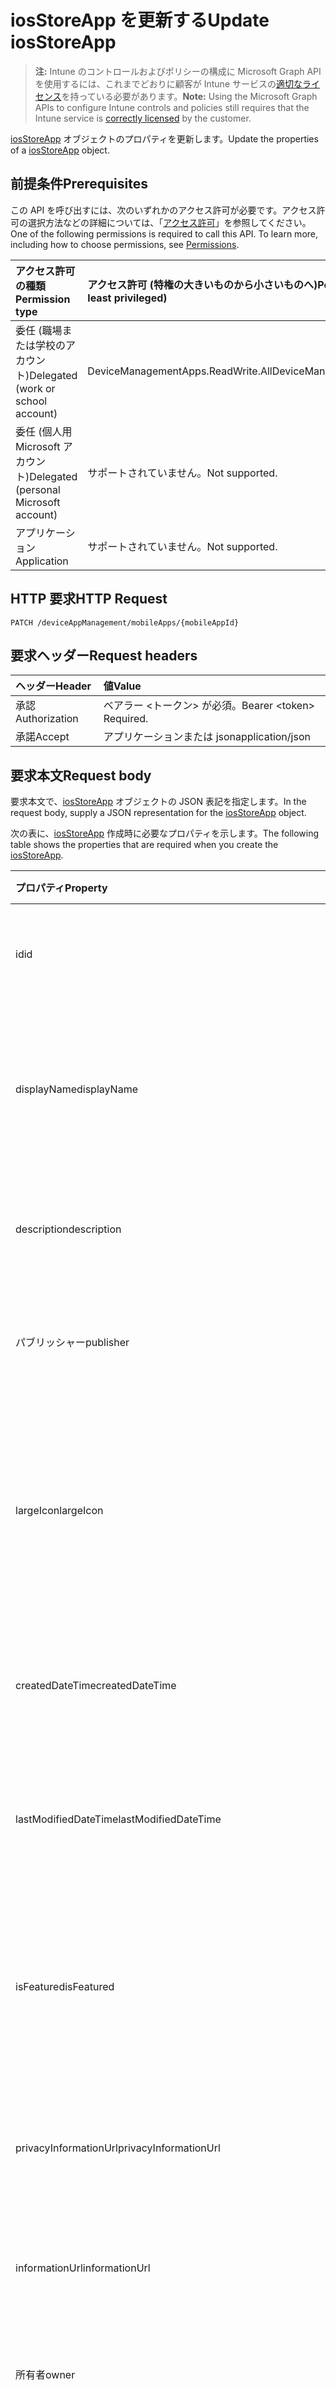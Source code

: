 # <a name="update-iosstoreapp"></a><span data-ttu-id="2047c-101">iosStoreApp を更新する</span><span class="sxs-lookup"><span data-stu-id="2047c-101">Update iosStoreApp</span></span>

> <span data-ttu-id="2047c-102">**注:** Intune のコントロールおよびポリシーの構成に Microsoft Graph API を使用するには、これまでどおりに顧客が Intune サービスの[適切なライセンス](https://go.microsoft.com/fwlink/?linkid=839381)を持っている必要があります。</span><span class="sxs-lookup"><span data-stu-id="2047c-102">**Note:** Using the Microsoft Graph APIs to configure Intune controls and policies still requires that the Intune service is [correctly licensed](https://go.microsoft.com/fwlink/?linkid=839381) by the customer.</span></span>

<span data-ttu-id="2047c-103">[iosStoreApp](../resources/intune_apps_iosstoreapp.md) オブジェクトのプロパティを更新します。</span><span class="sxs-lookup"><span data-stu-id="2047c-103">Update the properties of a [iosStoreApp](../resources/intune_apps_iosstoreapp.md) object.</span></span>
## <a name="prerequisites"></a><span data-ttu-id="2047c-104">前提条件</span><span class="sxs-lookup"><span data-stu-id="2047c-104">Prerequisites</span></span>
<span data-ttu-id="2047c-p101">この API を呼び出すには、次のいずれかのアクセス許可が必要です。アクセス許可の選択方法などの詳細については、「[アクセス許可](../../../concepts/permissions_reference.md)」を参照してください。</span><span class="sxs-lookup"><span data-stu-id="2047c-p101">One of the following permissions is required to call this API. To learn more, including how to choose permissions, see [Permissions](../../../concepts/permissions_reference.md).</span></span>

|<span data-ttu-id="2047c-107">アクセス許可の種類</span><span class="sxs-lookup"><span data-stu-id="2047c-107">Permission type</span></span>|<span data-ttu-id="2047c-108">アクセス許可 (特権の大きいものから小さいものへ)</span><span class="sxs-lookup"><span data-stu-id="2047c-108">Permissions (from most to least privileged)</span></span>|
|:---|:---|
|<span data-ttu-id="2047c-109">委任 (職場または学校のアカウント)</span><span class="sxs-lookup"><span data-stu-id="2047c-109">Delegated (work or school account)</span></span>|<span data-ttu-id="2047c-110">DeviceManagementApps.ReadWrite.All</span><span class="sxs-lookup"><span data-stu-id="2047c-110">DeviceManagementApps.ReadWrite.All</span></span>|
|<span data-ttu-id="2047c-111">委任 (個人用 Microsoft アカウント)</span><span class="sxs-lookup"><span data-stu-id="2047c-111">Delegated (personal Microsoft account)</span></span>|<span data-ttu-id="2047c-112">サポートされていません。</span><span class="sxs-lookup"><span data-stu-id="2047c-112">Not supported.</span></span>|
|<span data-ttu-id="2047c-113">アプリケーション</span><span class="sxs-lookup"><span data-stu-id="2047c-113">Application</span></span>|<span data-ttu-id="2047c-114">サポートされていません。</span><span class="sxs-lookup"><span data-stu-id="2047c-114">Not supported.</span></span>|

## <a name="http-request"></a><span data-ttu-id="2047c-115">HTTP 要求</span><span class="sxs-lookup"><span data-stu-id="2047c-115">HTTP Request</span></span>
<!-- {
  "blockType": "ignored"
}
-->
``` http
PATCH /deviceAppManagement/mobileApps/{mobileAppId}
```

## <a name="request-headers"></a><span data-ttu-id="2047c-116">要求ヘッダー</span><span class="sxs-lookup"><span data-stu-id="2047c-116">Request headers</span></span>
|<span data-ttu-id="2047c-117">ヘッダー</span><span class="sxs-lookup"><span data-stu-id="2047c-117">Header</span></span>|<span data-ttu-id="2047c-118">値</span><span class="sxs-lookup"><span data-stu-id="2047c-118">Value</span></span>|
|:---|:---|
|<span data-ttu-id="2047c-119">承認</span><span class="sxs-lookup"><span data-stu-id="2047c-119">Authorization</span></span>|<span data-ttu-id="2047c-120">ベアラー &lt;トークン&gt; が必須。</span><span class="sxs-lookup"><span data-stu-id="2047c-120">Bearer &lt;token&gt; Required.</span></span>|
|<span data-ttu-id="2047c-121">承諾</span><span class="sxs-lookup"><span data-stu-id="2047c-121">Accept</span></span>|<span data-ttu-id="2047c-122">アプリケーションまたは json</span><span class="sxs-lookup"><span data-stu-id="2047c-122">application/json</span></span>|

## <a name="request-body"></a><span data-ttu-id="2047c-123">要求本文</span><span class="sxs-lookup"><span data-stu-id="2047c-123">Request body</span></span>
<span data-ttu-id="2047c-124">要求本文で、[iosStoreApp](../resources/intune_apps_iosstoreapp.md) オブジェクトの JSON 表記を指定します。</span><span class="sxs-lookup"><span data-stu-id="2047c-124">In the request body, supply a JSON representation for the [iosStoreApp](../resources/intune_apps_iosstoreapp.md) object.</span></span>

<span data-ttu-id="2047c-125">次の表に、[iosStoreApp](../resources/intune_apps_iosstoreapp.md) 作成時に必要なプロパティを示します。</span><span class="sxs-lookup"><span data-stu-id="2047c-125">The following table shows the properties that are required when you create the [iosStoreApp](../resources/intune_apps_iosstoreapp.md).</span></span>

|<span data-ttu-id="2047c-126">プロパティ</span><span class="sxs-lookup"><span data-stu-id="2047c-126">Property</span></span>|<span data-ttu-id="2047c-127">タイプ</span><span class="sxs-lookup"><span data-stu-id="2047c-127">Type</span></span>|<span data-ttu-id="2047c-128">説明</span><span class="sxs-lookup"><span data-stu-id="2047c-128">Description</span></span>|
|:---|:---|:---|
|<span data-ttu-id="2047c-129">id</span><span class="sxs-lookup"><span data-stu-id="2047c-129">id</span></span>|<span data-ttu-id="2047c-130">文字列</span><span class="sxs-lookup"><span data-stu-id="2047c-130">String</span></span>|<span data-ttu-id="2047c-131">エンティティのキー。</span><span class="sxs-lookup"><span data-stu-id="2047c-131">Key of the entity.</span></span> <span data-ttu-id="2047c-132">[mobileApp](../resources/intune_apps_mobileapp.md) から継承します</span><span class="sxs-lookup"><span data-stu-id="2047c-132">Inherited from [mobileApp](../resources/intune_apps_mobileapp.md)</span></span>|
|<span data-ttu-id="2047c-133">displayName</span><span class="sxs-lookup"><span data-stu-id="2047c-133">displayName</span></span>|<span data-ttu-id="2047c-134">文字列</span><span class="sxs-lookup"><span data-stu-id="2047c-134">String</span></span>|<span data-ttu-id="2047c-135">管理者が提供またはインポートしたアプリのタイトル。</span><span class="sxs-lookup"><span data-stu-id="2047c-135">The admin provided or imported title of the app.</span></span> <span data-ttu-id="2047c-136">[mobileApp](../resources/intune_apps_mobileapp.md) から継承します</span><span class="sxs-lookup"><span data-stu-id="2047c-136">Inherited from [mobileApp](../resources/intune_apps_mobileapp.md)</span></span>|
|<span data-ttu-id="2047c-137">description</span><span class="sxs-lookup"><span data-stu-id="2047c-137">description</span></span>|<span data-ttu-id="2047c-138">文字列</span><span class="sxs-lookup"><span data-stu-id="2047c-138">String</span></span>|<span data-ttu-id="2047c-139">アプリの説明。</span><span class="sxs-lookup"><span data-stu-id="2047c-139">The description of the app.</span></span> <span data-ttu-id="2047c-140">[mobileApp](../resources/intune_apps_mobileapp.md) から継承します</span><span class="sxs-lookup"><span data-stu-id="2047c-140">Inherited from [mobileApp](../resources/intune_apps_mobileapp.md)</span></span>|
|<span data-ttu-id="2047c-141">パブリッシャー</span><span class="sxs-lookup"><span data-stu-id="2047c-141">publisher</span></span>|<span data-ttu-id="2047c-142">文字列</span><span class="sxs-lookup"><span data-stu-id="2047c-142">String</span></span>|<span data-ttu-id="2047c-143">アプリの発行元。</span><span class="sxs-lookup"><span data-stu-id="2047c-143">The publisher of the app.</span></span> <span data-ttu-id="2047c-144">[mobileApp](../resources/intune_apps_mobileapp.md) から継承します</span><span class="sxs-lookup"><span data-stu-id="2047c-144">Inherited from [mobileApp](../resources/intune_apps_mobileapp.md)</span></span>|
|<span data-ttu-id="2047c-145">largeIcon</span><span class="sxs-lookup"><span data-stu-id="2047c-145">largeIcon</span></span>|[<span data-ttu-id="2047c-146">mimeContent</span><span class="sxs-lookup"><span data-stu-id="2047c-146">mimeContent</span></span>](../resources/intune_shared_mimecontent.md)|<span data-ttu-id="2047c-147">アプリの詳細に表示され、アイコンのアップロードに使用される大きなアイコン。</span><span class="sxs-lookup"><span data-stu-id="2047c-147">The large icon, to be displayed in the app details and used for upload of the icon.</span></span> <span data-ttu-id="2047c-148">[mobileApp](../resources/intune_apps_mobileapp.md) から継承します</span><span class="sxs-lookup"><span data-stu-id="2047c-148">Inherited from [mobileApp](../resources/intune_apps_mobileapp.md)</span></span>|
|<span data-ttu-id="2047c-149">createdDateTime</span><span class="sxs-lookup"><span data-stu-id="2047c-149">createdDateTime</span></span>|<span data-ttu-id="2047c-150">DateTimeOffset</span><span class="sxs-lookup"><span data-stu-id="2047c-150">DateTimeOffset</span></span>|<span data-ttu-id="2047c-151">アプリが作成された日時。</span><span class="sxs-lookup"><span data-stu-id="2047c-151">The date and time the app was created.</span></span> <span data-ttu-id="2047c-152">[mobileApp](../resources/intune_apps_mobileapp.md) から継承します</span><span class="sxs-lookup"><span data-stu-id="2047c-152">Inherited from [mobileApp](../resources/intune_apps_mobileapp.md)</span></span>|
|<span data-ttu-id="2047c-153">lastModifiedDateTime</span><span class="sxs-lookup"><span data-stu-id="2047c-153">lastModifiedDateTime</span></span>|<span data-ttu-id="2047c-154">DateTimeOffset</span><span class="sxs-lookup"><span data-stu-id="2047c-154">DateTimeOffset</span></span>|<span data-ttu-id="2047c-155">アプリが最後に変更された日時。</span><span class="sxs-lookup"><span data-stu-id="2047c-155">The date and time the app was last modified.</span></span> <span data-ttu-id="2047c-156">[mobileApp](../resources/intune_apps_mobileapp.md) から継承します</span><span class="sxs-lookup"><span data-stu-id="2047c-156">Inherited from [mobileApp](../resources/intune_apps_mobileapp.md)</span></span>|
|<span data-ttu-id="2047c-157">isFeatured</span><span class="sxs-lookup"><span data-stu-id="2047c-157">isFeatured</span></span>|<span data-ttu-id="2047c-158">ブール値</span><span class="sxs-lookup"><span data-stu-id="2047c-158">Boolean</span></span>|<span data-ttu-id="2047c-159">アプリが管理者のおすすめとしてマークされたかどうかを示す値。[mobileApp](../resources/intune_apps_mobileapp.md) から継承します</span><span class="sxs-lookup"><span data-stu-id="2047c-159">The value indicating whether the app is marked as featured by the admin. Inherited from [mobileApp](../resources/intune_apps_mobileapp.md)</span></span>|
|<span data-ttu-id="2047c-160">privacyInformationUrl</span><span class="sxs-lookup"><span data-stu-id="2047c-160">privacyInformationUrl</span></span>|<span data-ttu-id="2047c-161">文字列</span><span class="sxs-lookup"><span data-stu-id="2047c-161">String</span></span>|<span data-ttu-id="2047c-162">プライバシーに関する声明の URL。</span><span class="sxs-lookup"><span data-stu-id="2047c-162">The privacy statement Url.</span></span> <span data-ttu-id="2047c-163">[mobileApp](../resources/intune_apps_mobileapp.md) から継承します</span><span class="sxs-lookup"><span data-stu-id="2047c-163">Inherited from [mobileApp](../resources/intune_apps_mobileapp.md)</span></span>|
|<span data-ttu-id="2047c-164">informationUrl</span><span class="sxs-lookup"><span data-stu-id="2047c-164">informationUrl</span></span>|<span data-ttu-id="2047c-165">文字列</span><span class="sxs-lookup"><span data-stu-id="2047c-165">String</span></span>|<span data-ttu-id="2047c-166">詳細情報の URL。</span><span class="sxs-lookup"><span data-stu-id="2047c-166">The more information Url.</span></span> <span data-ttu-id="2047c-167">[mobileApp](../resources/intune_apps_mobileapp.md) から継承します</span><span class="sxs-lookup"><span data-stu-id="2047c-167">Inherited from [mobileApp](../resources/intune_apps_mobileapp.md)</span></span>|
|<span data-ttu-id="2047c-168">所有者</span><span class="sxs-lookup"><span data-stu-id="2047c-168">owner</span></span>|<span data-ttu-id="2047c-169">文字列</span><span class="sxs-lookup"><span data-stu-id="2047c-169">String</span></span>|<span data-ttu-id="2047c-170">アプリの所有者。</span><span class="sxs-lookup"><span data-stu-id="2047c-170">The owner of the app.</span></span> <span data-ttu-id="2047c-171">[mobileApp](../resources/intune_apps_mobileapp.md) から継承します</span><span class="sxs-lookup"><span data-stu-id="2047c-171">Inherited from [mobileApp](../resources/intune_apps_mobileapp.md)</span></span>|
|<span data-ttu-id="2047c-172">開発者</span><span class="sxs-lookup"><span data-stu-id="2047c-172">developer</span></span>|<span data-ttu-id="2047c-173">文字列</span><span class="sxs-lookup"><span data-stu-id="2047c-173">String</span></span>|<span data-ttu-id="2047c-174">アプリの開発者。</span><span class="sxs-lookup"><span data-stu-id="2047c-174">The developer of the app.</span></span> <span data-ttu-id="2047c-175">[mobileApp](../resources/intune_apps_mobileapp.md) から継承します</span><span class="sxs-lookup"><span data-stu-id="2047c-175">Inherited from [mobileApp](../resources/intune_apps_mobileapp.md)</span></span>|
|<span data-ttu-id="2047c-176">メモ</span><span class="sxs-lookup"><span data-stu-id="2047c-176">notes</span></span>|<span data-ttu-id="2047c-177">文字列</span><span class="sxs-lookup"><span data-stu-id="2047c-177">String</span></span>|<span data-ttu-id="2047c-178">アプリ用のメモ。</span><span class="sxs-lookup"><span data-stu-id="2047c-178">Notes for the app.</span></span> <span data-ttu-id="2047c-179">[mobileApp](../resources/intune_apps_mobileapp.md) から継承します</span><span class="sxs-lookup"><span data-stu-id="2047c-179">Inherited from [mobileApp](../resources/intune_apps_mobileapp.md)</span></span>|
|<span data-ttu-id="2047c-180">publishingState</span><span class="sxs-lookup"><span data-stu-id="2047c-180">publishingState</span></span>|[<span data-ttu-id="2047c-181">mobileAppPublishingState</span><span class="sxs-lookup"><span data-stu-id="2047c-181">mobileAppPublishingState</span></span>](../resources/intune_apps_mobileapppublishingstate.md)|<span data-ttu-id="2047c-p114">アプリケーションの発行の状態です。アプリが公開されていない限り、アプリケーションを割り当てることができません。[mobileApp](../resources/intune_apps_mobileapp.md) から継承されます。使用可能な値は、`notPublished`、`processing`、`published` です。</span><span class="sxs-lookup"><span data-stu-id="2047c-p114">The publishing state for the app. The app cannot be assigned unless the app is published. Inherited from [mobileApp](../resources/intune_apps_mobileapp.md). The possible values are: `notPublished`, `processing`, `published`.</span></span>|
|<span data-ttu-id="2047c-186">bundleId</span><span class="sxs-lookup"><span data-stu-id="2047c-186">bundleId</span></span>|<span data-ttu-id="2047c-187">文字列</span><span class="sxs-lookup"><span data-stu-id="2047c-187">String</span></span>|<span data-ttu-id="2047c-188">ID 名。</span><span class="sxs-lookup"><span data-stu-id="2047c-188">The Identity Name.</span></span>|
|<span data-ttu-id="2047c-189">appStoreUrl</span><span class="sxs-lookup"><span data-stu-id="2047c-189">appStoreUrl</span></span>|<span data-ttu-id="2047c-190">文字列</span><span class="sxs-lookup"><span data-stu-id="2047c-190">String</span></span>|<span data-ttu-id="2047c-191">Apple App Store の URL。</span><span class="sxs-lookup"><span data-stu-id="2047c-191">The Apple App Store URL</span></span>|
|<span data-ttu-id="2047c-192">applicableDeviceType</span><span class="sxs-lookup"><span data-stu-id="2047c-192">applicableDeviceType</span></span>|[<span data-ttu-id="2047c-193">iosDeviceType</span><span class="sxs-lookup"><span data-stu-id="2047c-193">iosDeviceType</span></span>](../resources/intune_apps_iosdevicetype.md)|<span data-ttu-id="2047c-194">このアプリを実行できる iOS アーキテクチャ。</span><span class="sxs-lookup"><span data-stu-id="2047c-194">The iOS architecture for which this app can run on.</span></span>|
|<span data-ttu-id="2047c-195">minimumSupportedOperatingSystem</span><span class="sxs-lookup"><span data-stu-id="2047c-195">minimumSupportedOperatingSystem</span></span>|[<span data-ttu-id="2047c-196">iosMinimumOperatingSystem</span><span class="sxs-lookup"><span data-stu-id="2047c-196">iosMinimumOperatingSystem</span></span>](../resources/intune_apps_iosminimumoperatingsystem.md)|<span data-ttu-id="2047c-197">該当するオペレーティング システムの最小の値です。</span><span class="sxs-lookup"><span data-stu-id="2047c-197">The value for the minimum applicable operating system.</span></span>|



## <a name="response"></a><span data-ttu-id="2047c-198">応答</span><span class="sxs-lookup"><span data-stu-id="2047c-198">Response</span></span>
<span data-ttu-id="2047c-199">成功した場合、このメソッドは `200 OK` 応答コードと、更新された [iosStoreApp](../resources/intune_apps_iosstoreapp.md) オブジェクトを応答本文で返します。</span><span class="sxs-lookup"><span data-stu-id="2047c-199">If successful, this method returns a `200 OK` response code and an updated [iosStoreApp](../resources/intune_apps_iosstoreapp.md) object in the response body.</span></span>

## <a name="example"></a><span data-ttu-id="2047c-200">例</span><span class="sxs-lookup"><span data-stu-id="2047c-200">Example</span></span>
### <a name="request"></a><span data-ttu-id="2047c-201">要求</span><span class="sxs-lookup"><span data-stu-id="2047c-201">Request</span></span>
<span data-ttu-id="2047c-202">以下は、要求の例です。</span><span class="sxs-lookup"><span data-stu-id="2047c-202">Here is an example of the request.</span></span>
``` http
PATCH https://graph.microsoft.com/v1.0/deviceAppManagement/mobileApps/{mobileAppId}
Content-type: application/json
Content-length: 1000

{
  "displayName": "Display Name value",
  "description": "Description value",
  "publisher": "Publisher value",
  "largeIcon": {
    "@odata.type": "microsoft.graph.mimeContent",
    "type": "Type value",
    "value": "dmFsdWU="
  },
  "lastModifiedDateTime": "2017-01-01T00:00:35.1329464-08:00",
  "isFeatured": true,
  "privacyInformationUrl": "https://example.com/privacyInformationUrl/",
  "informationUrl": "https://example.com/informationUrl/",
  "owner": "Owner value",
  "developer": "Developer value",
  "notes": "Notes value",
  "publishingState": "processing",
  "bundleId": "Bundle Id value",
  "appStoreUrl": "https://example.com/appStoreUrl/",
  "applicableDeviceType": {
    "@odata.type": "microsoft.graph.iosDeviceType",
    "iPad": true,
    "iPhoneAndIPod": true
  },
  "minimumSupportedOperatingSystem": {
    "@odata.type": "microsoft.graph.iosMinimumOperatingSystem",
    "v8_0": true,
    "v9_0": true,
    "v10_0": true,
    "v11_0": true
  }
}
```

### <a name="response"></a><span data-ttu-id="2047c-203">応答</span><span class="sxs-lookup"><span data-stu-id="2047c-203">Response</span></span>
<span data-ttu-id="2047c-p115">以下は、応答の例です。注:簡潔にするために、ここに示す応答オブジェクトは切り詰められている場合があります。すべてのプロパティは実際の呼び出しから返されます。</span><span class="sxs-lookup"><span data-stu-id="2047c-p115">Here is an example of the response. Note: The response object shown here may be truncated for brevity. All of the properties will be returned from an actual call.</span></span>
``` http
HTTP/1.1 200 OK
Content-Type: application/json
Content-Length: 1158

{
  "@odata.type": "#microsoft.graph.iosStoreApp",
  "id": "a04adbe2-dbe2-a04a-e2db-4aa0e2db4aa0",
  "displayName": "Display Name value",
  "description": "Description value",
  "publisher": "Publisher value",
  "largeIcon": {
    "@odata.type": "microsoft.graph.mimeContent",
    "type": "Type value",
    "value": "dmFsdWU="
  },
  "createdDateTime": "2017-01-01T00:02:43.5775965-08:00",
  "lastModifiedDateTime": "2017-01-01T00:00:35.1329464-08:00",
  "isFeatured": true,
  "privacyInformationUrl": "https://example.com/privacyInformationUrl/",
  "informationUrl": "https://example.com/informationUrl/",
  "owner": "Owner value",
  "developer": "Developer value",
  "notes": "Notes value",
  "publishingState": "processing",
  "bundleId": "Bundle Id value",
  "appStoreUrl": "https://example.com/appStoreUrl/",
  "applicableDeviceType": {
    "@odata.type": "microsoft.graph.iosDeviceType",
    "iPad": true,
    "iPhoneAndIPod": true
  },
  "minimumSupportedOperatingSystem": {
    "@odata.type": "microsoft.graph.iosMinimumOperatingSystem",
    "v8_0": true,
    "v9_0": true,
    "v10_0": true,
    "v11_0": true
  }
}
```








